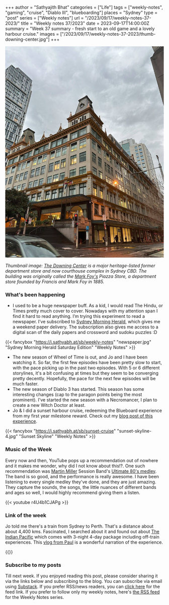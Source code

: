 +++
author = "Sathyajith Bhat"
categories = ["Life"]
tags = ["weekly-notes",  "gaming", "cruise", "Diablo III", "blueboarding"]
places = "Sydney"
type = "post"
series = ["Weekly notes"]
url = "/2023/09/17/weekly-notes-37-2023/"
title = "Weekly notes 37/2023"
date = 2023-09-17T14:00:00Z
summary = "Week 37 summary - fresh start to an old game and a lovely harbour cruise."
images = ["/2023/09/17/weekly-notes-37-2023/thumb-downing-center.jpg"]
+++

![](thumb-downing-center.jpg)

_Thumbnail image: [The Downing Center](https://en.wikipedia.org/wiki/Downing_Centre) is a major heritage-listed former department store and now courthouse complex in Sydney CBD. The building was originally called the [Mark Foy's](https://en.wikipedia.org/wiki/Mark_Foy%27s) Piazza Store, a department store founded by Francis and Mark Foy in 1885._

### What's been happening

* I used to be a huge newspaper buff. As a kid, I would read The Hindu, or Times pretty much cover to cover. Nowadays with my attention span I find it hard to read anything. I’m trying this experiment to read a newspaper. I’ve subscribed to [Sydney Morning Herald](https://www.smh.com.au/), which gives me a weekend paper delivery. The subscription also gives me access to a digital scan of the daily papers and crossword and sudoku puzzles :D

{{< fancybox "https://i.sathyabh.at/sb/weekly-notes" "newspaper.jpg" "Sydney Morning Herald Saturday Edition" "Weekly Notes" >}}

* The new season of Wheel of Time is out, and Jo and I have been watching it. So far, the first few episodes have been pretty slow to start, with the pace picking up in the past two episodes. With 5 or 6 different storylines, it's a bit confusing at times but they seem to be converging pretty decently. Hopefully, the pace for the next few episodes will be much faster.
* The new season of Diablo 3 has started. This season has some interesting changes (cap to the paragon points being the most prominent). I've started the new season with a Necromancer, I plan to create a new Witch Doctor at least.
* Jo & I did a sunset harbour cruise, redeeming the Blueboard experience from my first year milestone reward. Check out my [blog post of this experience](/2023/09/17/captain-cook-sydney-harbour-sunset-dinner-cruise).

{{< fancybox "https://i.sathyabh.at/sb/sunset-cruise" "sunset-skyline-4.jpg" "Sunset Skyline" "Weekly Notes" >}}


### Music of the Week

Every now and then, YouTube pops up a recommendation out of nowhere and it makes me wonder, why did I not know about this!?. One such recommendation was [Martin Miller](https://www.youtube.com/channel/UCKrWgJg6GU9OwC-5fSqfB1g) Session Band's [Ultimate 80's medley](https://www.youtube.com/watch?v=r4U4b1CJAPg&list=PLHMXDT3DkTcWm1v3YJspMgVnBunpriODg&index=1&pp=iAQB8AUB). The band is so good, and the performance is really awesome. I have been listening to every single medley they've done, and they are just amazing. They capture the sounds, the songs, the little nuances of different bands and ages so well, I would highly recommend giving them a listen.

{{< youtube r4U4b1CJAPg >}}

### Link of the week

Jo told me there's a train from Sydney to Perth. That's a distance about about 4,400 kms. Fascinated, I searched about it and found out about [The Indian Pacific](https://www.journeybeyondrail.com.au/indian-pacific/) which comes with 3-night 4-day package including off-train experiences. This [vlog from Paul](https://www.youtube.com/watch?v=_r1-M5lnSyo) is a wonderful narration of the experience. 

{{<youtube _r1-M5lnSyo >}}

### Subscribe to my posts

Till next week. If you enjoyed reading this post, please consider sharing it via the links below and subscribing to the blog. You can subscribe via email using [Substack](https://sathyabhat.substack.com/). If you prefer RSS/news readers, you can [click here](https://sathyabh.at/index.xml) for the feed link. If you prefer to follow only my weekly notes, here's [the RSS feed](https://sathyabh.at/series/weekly-notes/index.xml) for the Weekly Notes series. 
